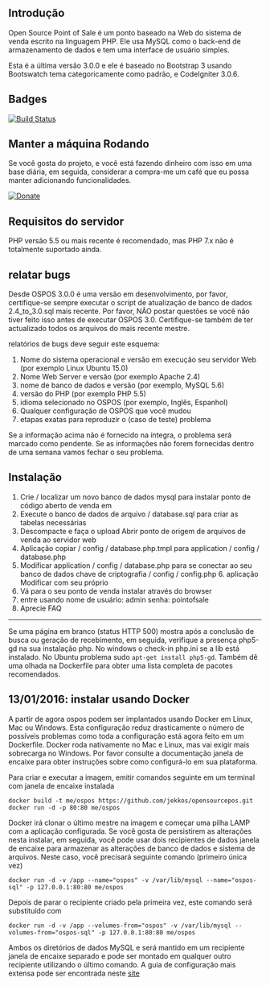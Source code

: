 Introdução
------------
Open Source Point of Sale é um ponto baseado na Web do sistema de venda escrito na linguagem PHP.
Ele usa MySQL como o back-end de armazenamento de dados e tem uma interface de usuário simples.

Esta é a última versão 3.0.0 e ele é baseado no Bootstrap 3 usando Bootswatch tema categoricamente como padrão, e CodeIgniter 3.0.6.

Badges
------
[![Build Status](https://travis-ci.org/jekkos/opensourcepos.svg?branch=master)](https://travis-ci.org/jekkos/opensourcepos)

Manter a máquina Rodando
------------------------
Se você gosta do projeto, e você está fazendo dinheiro com isso em uma base diária, em seguida, considerar a compra-me um café que eu possa manter adicionando funcionalidades.

[![Donate](https://www.paypalobjects.com/en_US/i/btn/btn_donate_LG.gif)](https://www.paypal.com/cgi-bin/webscr?cmd=_s-xclick&hosted_button_id=MUN6AEG7NY6H8)

Requisitos do servidor
-------------------
PHP versão 5.5 ou mais recente é recomendado, mas PHP 7.x não é totalmente suportado ainda.

relatar bugs
--------------
Desde OSPOS 3.0.0 é uma versão em desenvolvimento, por favor, certifique-se sempre executar o script de atualização de banco de dados 2.4_to_3.0.sql mais recente.
Por favor, NÃO postar questões se você não tiver feito isso antes de executar OSPOS 3.0.
Certifique-se também de ter actualizado todos os arquivos do mais recente mestre.

relatórios de bugs deve seguir este esquema:

1. Nome do sistema operacional e versão em execução seu servidor Web (por exemplo Linux Ubuntu 15.0)
2. Nome Web Server e versão (por exemplo Apache 2.4)
3. nome de banco de dados e versão (por exemplo, MySQL 5.6)
3. versão do PHP (por exemplo PHP 5.5)
4. idioma selecionado no OSPOS (por exemplo, Inglês, Espanhol)
5. Qualquer configuração de OSPOS que você mudou
6. etapas exatas para reproduzir o (caso de teste) problema

Se a informação acima não é fornecido na íntegra, o problema será marcado como pendente.
Se as informações não forem fornecidas dentro de uma semana vamos fechar o seu problema.

Instalação
------------
1. Crie / localizar um novo banco de dados mysql para instalar ponto de código aberto de venda em
2. Execute o banco de dados de arquivo / database.sql para criar as tabelas necessárias
3. Descompacte e faça o upload Abrir ponto de origem de arquivos de venda ao servidor web
4. Aplicação copiar / config / database.php.tmpl para application / config / database.php
5. Modificar application / config / database.php para se conectar ao seu banco de dados
chave de criptografia / config / config.php 6. aplicação Modificar com seu próprio
7. Vá para o seu ponto de venda instalar através do browser
8. entre usando
nome de usuário: admin
senha: pointofsale
9. Aprecie
FAQ
---
Se uma página em branco (status HTTP 500) mostra após a conclusão de busca ou geração de recebimento, em seguida, verifique a presença php5-gd na sua instalação php. No windows o check-in php.ini se a lib está instalado. No Ubuntu problema sudo `apt-get install php5-gd`. Também dê uma olhada na Dockerfile para obter uma lista completa de pacotes recomendados.

13/01/2016: instalar usando Docker
--------------------------------
A partir de agora ospos podem ser implantados usando Docker em Linux, Mac ou Windows. Esta configuração reduz drasticamente o número de possíveis problemas como toda a configuração está agora feito em um Dockerfile. Docker roda nativamente no Mac e Linux, mas vai exigir mais sobrecarga no Windows. Por favor consulte a documentação janela de encaixe para obter instruções sobre como configurá-lo em sua plataforma.

Para criar e executar a imagem, emitir comandos seguinte em um terminal com janela de encaixe instalada

    docker build -t me/ospos https://github.com/jekkos/opensourcepos.git
    docker run -d -p 80:80 me/ospos

Docker irá clonar o último mestre na imagem e começar uma pilha LAMP com a aplicação configurada. Se você gosta de persistirem as alterações nesta instalar, em seguida, você pode usar dois recipientes de dados janela de encaixe para armazenar as alterações de banco de dados e sistema de arquivos. Neste caso, você precisará seguinte comando (primeiro única vez)

    docker run -d -v /app --name="ospos" -v /var/lib/mysql --name="ospos-sql" -p 127.0.0.1:80:80 me/ospos


Depois de parar o recipiente criado pela primeira vez, este comando será substituído com

    docker run -d -v /app --volumes-from="ospos" -v /var/lib/mysql --volumes-from="ospos-sql" -p 127.0.0.1:80:80 me/ospos

Ambos os diretórios de dados MySQL e será mantido em um recipiente janela de encaixe separado e pode ser montado em qualquer outro recipiente utilizando o último comando. A guia de configuração mais extensa pode ser encontrada neste [site](http://www.opensourceposguide.com/guide/gettingstarted/installation)


